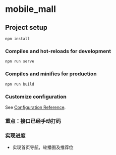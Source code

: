 # mobile_mall

## Project setup
```
npm install
```

### Compiles and hot-reloads for development
```
npm run serve
```

### Compiles and minifies for production
```
npm run build
```

### Customize configuration
See [Configuration Reference](https://cli.vuejs.org/config/).

### 重点：接口已经手动打码

### 实现进度
+ 实现首页导航，轮播图及推荐位
